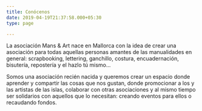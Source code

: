 ```yaml
---
title: Conócenos
date: 2019-04-19T21:37:58.000+05:30
type: page

---
```

La asociación Mans & Art nace en Mallorca con la idea de crear una asociación para todas aquellas personas amantes de las manualidades en general: scrapbooking, lettering, ganchillo, costura, encuadernación, bisutería, repostería y el hazlo tú mismo... 

Somos una asociación recién nacida y queremos crear un espacio donde aprender y compartir las cosas que nos gustan, donde promocionar a los y las artistas de las islas, colaborar con otras asociaciones y al mismo tiempo ser solidarios con aquellos que lo necesitan: creando eventos para ellos o recaudando fondos.